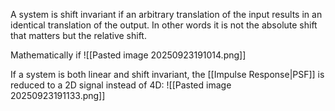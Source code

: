A system is shift invariant if an arbitrary translation of the input results in an identical translation of the output. In other words it is not the absolute shift that matters but the relative shift.

Mathematically if
![[Pasted image 20250923191014.png]]

If a system is both linear and shift invariant, the [[Impulse Response|PSF]] is reduced to a 2D signal instead of 4D:
![[Pasted image 20250923191133.png]]
